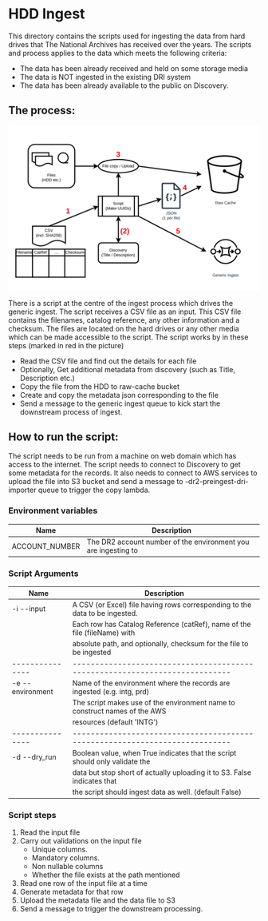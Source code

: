 # HDD Ingest

This directory contains the scripts used for ingesting the data from hard drives that The National Archives has 
received over the years. The scripts and process applies to the data which meets the following criteria:
- The data has been already received and held on some storage media 
- The data is NOT ingested in the existing DRI system
- The data has been already available to the public on Discovery.

## The process:
![hdd-ingest-flow.png](images/hdd-ingest-flow.png)

There is a script at the centre of the ingest process which drives the generic ingest. The script receives a CSV file as an input. This CSV file contains the filenames, catalog reference, any other information and a checksum. The files are located on the hard drives or any other media which can be made accessible to the script. The script works by in these steps (marked in red in the picture)

- Read the CSV file and find out the details for each file 
- Optionally, Get additional metadata from discovery (such as Title, Description etc.)
- Copy the file from the HDD to raw-cache bucket 
- Create and copy the metadata json corresponding to the file
- Send a message to the generic ingest queue to kick start the downstream process of ingest.

## How to run the script:
The script needs to be run from a machine on web domain which has access to the internet. The script needs to connect 
to Discovery to get some metadata for the records. It also needs to connect to AWS services to upload the file into 
S3 bucket and send a message to <env>-dr2-preingest-dri-importer queue to trigger the copy lambda.

### Environment variables
| Name            | Description                                                              |
|-----------------|--------------------------------------------------------------------------|
| ACCOUNT_NUMBER  | The DR2 account number of the environment you are ingesting to           |

### Script Arguments 
| Name               | Description                                                                 |
|--------------------|-----------------------------------------------------------------------------|
| -i   --input       | A CSV (or Excel) file having rows corresponding to the data to be ingested. |
|                    | Each row has Catalog Reference (catRef), name of the file (fileName) with   |
|                    | absolute path, and optionally, checksum for the file to be ingested         |
| ---------------    | --------------------------------------------------------------------------- |
| -e  --environment  | Name of the environment where the records are ingested (e.g. intg, prd)     |
|                    | The script makes use of the environment name to construct names of the AWS  |
|                    | resources (default 'INTG')                                                  |
| ---------------    | --------------------------------------------------------------------------- |
| -d   --dry_run     | Boolean value, when True indicates that the script should only validate the |
|                    | data but stop short of actually uploading it to S3. False indicates that    |
|                    | the script should ingest data as well. (default False)                      |


### Script steps
1. Read the input file
2. Carry out validations on the input file 
   - Unique columns.
   - Mandatory columns.
   - Non nullable columns
   - Whether the file exists at the path mentioned
3. Read one row of the input file at a time 
4. Generate metadata for that row 
5. Upload the metadata file and the data file to S3
6. Send a message to trigger the downstream processing.


